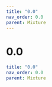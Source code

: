```yaml
---
title: "0.0"
nav_order: 0.0
parent: Mixture
---
```


# 0.0

```yaml
title: "0.0"
nav_order: 0.0
parent: Mixture
```
